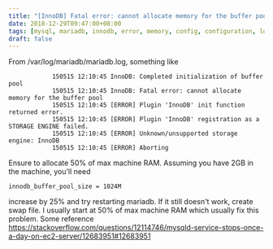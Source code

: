 ```yaml
---
title: "[InnoDB] Fatal error: cannot allocate memory for the buffer pool"
date: 2018-12-29T09:47:00+08:00
tags: [mysql, mariadb, innodb, error, memory, config, configuration, logs]
draft: false
---
```


From /var/log/mariadb/mariadb.log, something like
```
            150515 12:10:45 InnoDB: Completed initialization of buffer pool
            150515 12:10:45 InnoDB: Fatal error: cannot allocate memory for the buffer pool
            150515 12:10:45 [ERROR] Plugin 'InnoDB' init function returned error.
            150515 12:10:45 [ERROR] Plugin 'InnoDB' registration as a STORAGE ENGINE failed.
            150515 12:10:45 [ERROR] Unknown/unsupported storage engine: InnoDB
            150515 12:10:45 [ERROR] Aborting
```

Ensure to allocate 50% of max machine RAM. Assuming you have 2GB in the machine, you'll need
```
innodb_buffer_pool_size = 1024M
```
increase by 25% and try restarting mariadb. If it still doesn't work, create swap file. I usually start at 50% of max machine RAM which usually fix this problem.
Some reference https://stackoverflow.com/questions/12114746/mysqld-service-stops-once-a-day-on-ec2-server/12683951#12683951

